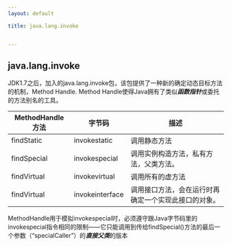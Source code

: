 ```yaml
---
layout: default

title: java.lang.invoke


---
```


## java.lang.invoke

JDK1.7之后，加入的java.lang.invoke包，该包提供了一种新的确定动态目标方法的机制，Method Handle.
Method Handle使得Java拥有了类似***函数指针***或委托的方法别名的工具。



| MethodHandle方法 | 字节码          | 描述                                                 |
| ---------------- | --------------- | ---------------------------------------------------- |
| findStatic       | invokestatic    | 调用静态方法                                         |
| findSpecial      | invokespecial   | 调用实例构造方法，私有方法，父类方法。               |
| findVirtual      | invokevirtual   | 调用所有的虚方法                                     |
| findVirtual      | invokeinterface | 调用接口方法，会在运行时再确定一个实现此接口的对象。 |

MethodHandle用于模拟invokespecial时，必须遵守跟Java字节码里的invokespecial指令相同的限制——它只能调用到传给findSpecial()方法的最后一个参数（“specialCaller”）的***直接父类***的版本

